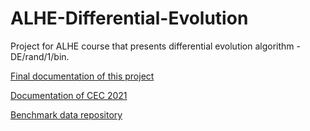 # ALHE-Differential-Evolution
Project for ALHE course that presents differential evolution algorithm - DE/rand/1/bin.

[Final documentation of this project](https://docs.google.com/document/d/12j4UBBhZ3E0DnAPGOYsSdoyMql2V-ewScYB7otnoeec/edit?usp=sharing)

[Documentation of CEC 2021](http://home.elka.pw.edu.pl/~ewarchul/cec2021-specification.pdf)

[Benchmark data repository](https://github.com/P-N-Suganthan/2021-SO-BCO)
